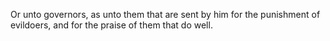 Or unto governors, as unto them that are sent by him for the punishment of evildoers, and for the praise of them that do well.
